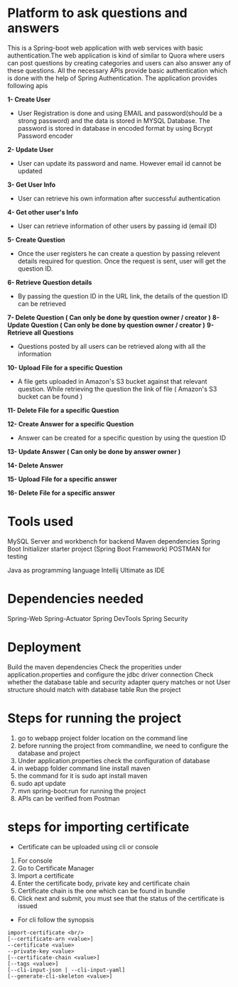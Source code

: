 # Platform to ask questions and answers
This is a Spring-boot web application with web services with basic authentication.The web application is kind of similar to Quora where users can post questions by creating categories and users can also answer any of these questions. All the necessary APIs provide basic authentication which is done with the help of Spring Authentication. The application provides following apis

**1- Create User**
- User Registration is done and using EMAIL and password(should be a strong password) and the data is stored in MYSQL Database. The password is stored in database in encoded format by using Bcrypt Password encoder

**2- Update User**
- User can update its password and name. However email id cannot be updated 

**3- Get User Info**
- User can retrieve his own information after successful authentication

**4- Get other user's Info**
- User can retrieve information of other users by passing id (email ID)

**5- Create Question**
- Once the user registers he can create a question by passing relevent details required for question. Once the request is sent, user will get the question ID.

**6- Retrieve Question details**
- By passing the question ID in the URL link, the details of the question ID can be retrieved

**7- Delete Question ( Can only be done by question owner / creator )**
**8- Update Question ( Can only be done by question owner / creator )**
**9- Retrieve all Questions**
- Questions posted by all users can be retrieved along with all the information

**10- Upload File for a specific Question**
- A file  gets uploaded in Amazon's S3 bucket against that relevant question. While retrieving the question the link of file ( Amazon's S3 bucket can be found ) 

**11- Delete File for a specific Question**

**12- Create Answer for a specific Question**
- Answer can be created for a specific question by using the question ID

**13- Update Answer ( Can only be done by answer owner )**

**14- Delete Answer**

**15- Upload File for a specific answer**

**16- Delete File for a specific answer**





# Tools used
MySQL Server and workbench for backend
Maven dependencies
Spring Boot Initializer starter project (Spring Boot Framework)
POSTMAN for testing

Java as programming language
Intellij Ultimate as IDE


# Dependencies needed
Spring-Web
Spring-Actuator
Spring DevTools
Spring Security

# Deployment
Build the maven dependencies
Check the properities under application.properties and configure the jdbc driver connection
Check whether the database table and security adapter query matches or not
User structure should match with database table
Run the project

# Steps for running the project
1. go to webapp project folder location on the command line
2. before running the project from commandline, we need to configure the database and project
3. Under application.properties check the configuration of database 
4. in webapp folder command line install maven
5. the command for it is sudo apt install maven
6. sudo apt update 
7. mvn spring-boot:run for running the project
8. APIs can be verified from     Postman 


# steps for importing certificate
* Certificate can be uploaded using cli or console
1. For console 
2. Go to Certificate Manager
3. Import a certificate
3. Enter the certificate body, private key and certificate chain
4. Certificate chain is the one which can be found in bundle
5. Click next and submit, you must see that the status of the certificate is issued

* For cli follow the synopsis
```
import-certificate <br/>
[--certificate-arn <value>]  
--certificate <value>  
--private-key <value>  
[--certificate-chain <value>]  
[--tags <value>]  
[--cli-input-json | --cli-input-yaml]  
[--generate-cli-skeleton <value>]  
```
 




